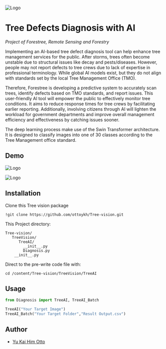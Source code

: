 ![Logo](https://cdn-images-1.medium.com/v2/resize:fill:36:36/1*GWoejvreNB-w4joRbxLtog.png)

# Tree Defects Diagnosis with AI
*Project of Forestree, Remote Sensing and Forestry*

Implementing an AI-based tree defect diagnosis tool can help enhance tree management services for the public. After storms, trees often become unstable due to structural issues like decay and pests/diseases. However, people may not report defects to tree crews due to lack of expertise in professional terminology. While global AI models exist, but they do not align with standards set by the local Tree Management Office (TMO).

Therefore, Forestree is developing a predictive system to accurately scan trees, identify defects based on TMO standards, and report issues. This user-friendly AI tool will empower the public to effectively monitor tree conditions. It aims to reduce response times for tree crews by facilitating earlier reporting. Additionally, involving citizens through AI will lighten the workload for government departments and improve overall management efficiency and effectiveness by catching issues sooner.

The deep learning process make use of the Swin Transformer architecture. It is designed to classify images into one of 30 classes according to the Tree Management office standard.
## Demo

![Logo](https://lh4.googleusercontent.com/CFcHwFvFrHvBdAG3x3AyCuMQFXR8AkQYiQeMlUxvot2a0gNPo38KfbBFsDIzLqkoM-XqRce0bKxkdNzE28Iz_H_XIDDm0AyPOAsmmPUK1-tcM34kJ6vzpEUIHGzw6UvKMlMiXALgEP-GRDWhWSTgPamlwidd2A)

![Logo](https://lh4.googleusercontent.com/RccW0q79coexQd197PvamludHe1lAcNptEqlPiHUxhKZCrrmPbD13cRupl8G2jAlaajciEFw-oH8dYi7Uu_5WLqn8jBOHJjrUMOql1HT9T1zHHRPTvhRnte82AsYQabIVrsgN8avt6__bYbbGRhnWBpXGghJcw)


## Installation

Clone this Tree vision package 

```
!git clone https://github.com/ottoykh/Tree-vision.git
```
This Project directory: 
```
Tree-vision/
   TreeVision/
      TreeAI/
        __init__.py
        Diagnosis.py
    __init__.py
```
Direct to the pre-write code file with: 
```
cd /content/Tree-vision/TreeVision/TreeAI
```
## Usage

```python
from Diagnosis import TreeAI, TreeAI_Batch

TreeAI("Your Target Image")
TreeAI_Batch("Your Target Folder","Result Output.csv")

```


## Author

- [Yu Kai Him Otto](https://www.github.com/ottoykh)


